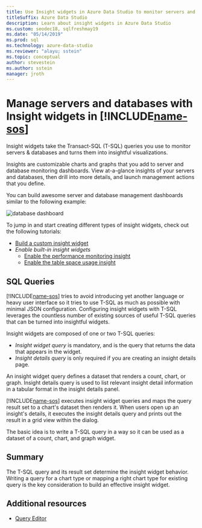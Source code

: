 ```yaml
---
title: Use Insight widgets in Azure Data Studio to monitor servers and databases
titleSuffix: Azure Data Studio
description: Learn about insight widgets in Azure Data Studio
ms.custom: seodec18, sqlfreshmay19
ms.date: "05/14/2019"
ms.prod: sql
ms.technology: azure-data-studio
ms.reviewer: "alayu; sstein"
ms.topic: conceptual
author: stevestein
ms.author: sstein
manager: jroth
---
```

# Manage servers and databases with Insight widgets in [!INCLUDE[name-sos](../includes/name-sos-short.md)]

Insight widgets take the Transact-SQL (T-SQL) queries you use to monitor servers & databases and turns them into insightful visualizations.

Insights are customizable charts and graphs that you add to server and database monitoring dashboards. View at-a-glance insights of your servers and databases, then drill into more details, and launch management actions that you define.

You can build awesome server and database management dashboards similar to the following example:

![database dashboard](media/insight-widgets/database-dashboard.png)


To jump in and start creating different types of insight widgets, check out the following tutorials:

- [Build a custom insight widget](tutorial-build-custom-insight-sql-server.md)
- *Enable built-in insight widgets*
  - [Enable the performance monitoring insight](tutorial-qds-sql-server.md)
  - [Enable the table space usage insight](tutorial-table-space-sql-server.md)


## SQL Queries

[!INCLUDE[name-sos](../includes/name-sos-short.md)] tries to avoid introducing yet another language or heavy user interface so it tries to use T-SQL as much as possible with minimal JSON configuration. Configuring insight widgets with T-SQL leverages the countless number of existing sources of useful T-SQL queries that can be turned into insightful widgets.

Insight widgets are composed of one or two T-SQL queries:
* *Insight widget query* is mandatory, and is the query that returns the data that appears in the widget.
* *Insight details query* is only required if you are creating an insight details page.

An insight widget query defines a dataset that renders a count, chart, or graph. Insight details query is used to list relevant insight detail information in a tabular format in the insight details panel. 

[!INCLUDE[name-sos](../includes/name-sos-short.md)] executes insight widget queries and maps the query result set to a chart's dataset then renders it. When users open up an insight's details, it executes the insight details query and prints out the result in a grid view within the dialog.

The basic idea is to write a T-SQL query in a way so it can be used as a dataset of a count, chart, and graph widget. 

## Summary

The T-SQL query and its result set determine the insight widget behavior. Writing a query for a chart type or mapping a right chart type for existing query is the key consideration to build an effective insight widget.



## Additional resources
- [Query Editor](tutorial-sql-editor.md)

